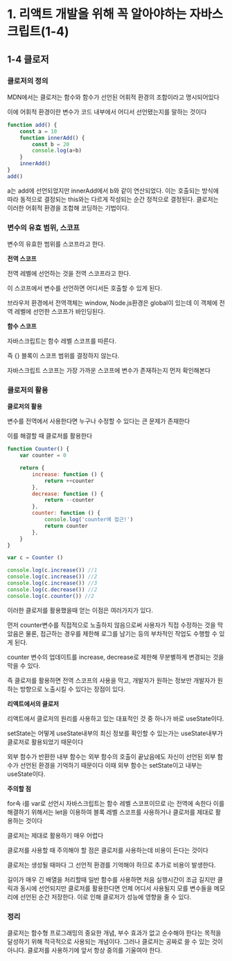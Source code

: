 # 1. 리액트 개발을 위해 꼭 알아야하는 자바스크립트(1-4)

## 1-4 클로저

### 클로저의 정의

MDN에서는 클로저는 함수와 함수가 선언된 어휘적 환경의 조합이라고 명시되어있다

이에 어휘적 환경이란 변수가 코드 내부에서 어디서 선언됐는지를 말하는 것이다

```jsx
function add() {
	const a = 10
	function innerAdd() {
		const b = 20
		console.log(a+b)
	}
	innerAdd()
}
add()
```

a는 add에 선언되었지만 innerAdd에서 b와 같이 연산되었다. 이는 호출되는 방식에 따라 동적으로 결정되는 this와는 다르게 작성되는 순간 정적으로 결정된다. 클로저는 이러한 어휘적 환경을 조합해 코딩하는 기법이다.

### 변수의 유효 범위, 스코프

변수의 유효한 범위를 스코프라고 한다.

**전역 스코프**

전역 레벨에 선언하는 것을 전역 스코프라고 한다.

이 스코프에서 변수를 선언하면 어디서든 호출할 수 있게 된다.

브라우저 환경에서 전역객체는 window, Node.js환경은  global이 있는데 이 객체에 전역 레벨에 선언한 스코프가 바인딩된다.

**함수 스코프**

자바스크립트는 함수 레벨 스코프를 따른다.

즉 {} 블록이 스코프 범위를 결정하지 않는다.

자바스크립트 스코프는 가장 가까운 스코프에 변수가 존재하는지 먼저 확인해본다

### **클로저의 활용**

**클로저의 활용**

변수를 전역에서 사용한다면 누구나 수정할 수 있다는 큰 문제가 존재한다

이를 해결할 때 클로저를 활용한다 

```jsx
function Counter() {
	var counter = 0

	return {
		increase: function () {
			return ++counter
		},
		decrease: function () {
			return --counter
		},
		counter: function () {
			console.log('counter에 접근!')
			return counter
		},
	}
}

var c = Counter ()

console.log(c.increase()) //1
console.log(c.increase()) //2
console.log(c.increase()) //3
console.log(c.decrease()) //2
console.log(c.counter()) //2
```

이러한 클로저를 활용했을때 얻는 이점은 여러가지가 있다.

먼저 counter변수를 직접적으로 노출하지 않음으로써 사용자가 직접 수정하는 것을 막았음은 물론, 접근하는 경우를 제한해 로그를 남기는 등의 부차적인 작업도 수행할 수 있게 된다.

counter 변수의 업데이트를 increase, decrease로 제한해 무분별하게 변경되는 것을 막을 수 있다.

즉 클로저를 활용하면 전역 스코프의 사용을 막고, 개발자가 원하는 정보만 개발자가 원하는 방향으로 노출시킬 수 있다는 장점이 있다.

**리액트에서의 클로저**

리액트에서 클로저의 원리를 사용하고 있는 대표적인 것 중 하나가 바로 useState이다.

setState는 어떻게 useState내부의 최신 정보를 확인할 수 있는가는 useState내부가 클로저로 활용되었기 때문이다

외부 함수가 반환한 내부 함수는 외부 함수의 호출이 끝났음에도 자신이 선언된 외부 함수가 선언된 환경을 기억하기 때문이다 이때 외부 함수는 setState이고 내부는 useState이다.

**주의할 점**

for속 i를 var로 선언시 자바스크립트는 함수 레벨 스코프이므로 i는 전역에 속한다 이를 해결하기 위해서는 let을 이용하여 블록 레벨 스코프를 사용하거나 클로저를 제대로 활용하는 것이다

클로저는 제대로 활용하기 매우 어렵다

클로저를 사용할 때 주의해야 할 점은 클로저를 사용하는데 비용이 든다는 것이다

클로저는 생성될 때마다 그 선언적 환경를 기억해야 하므로 추가로 비용이 발생한다.

길이가 매우 긴 배열을 처리할때 일반 함수를 사용하면 처음 실행시간이 조금 길지만 클릭과 동시에 선언되지만 클로저를 활용한다면 언제 어디서 사용될지 모를 변수들을 메모리에 선언된 순간 저장한다. 이로 인해 클로저가 성능에 영향을 줄 수 있다.

### 정리

클로저는 함수형 프로그래밍의 중요한 개념, 부수 효과가 없고 순수해야 한다는 목적을 달성하기 위해 적극적으로 사용되는 개념이다. 그러나 클로저는 공짜로 쓸 수 있는 것이 아니다. 클로저를 사용하기에 앞서 항상 중의를 기울여야 한다.